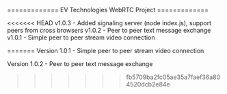 ============= EV Technologies WebRTC Project =============

<<<<<<< HEAD
v1.0.3 - Added signaling server (node index.js), support peers from cross browsers
v1.0.2 - Peer to peer text message exchange
v1.0.1 - Simple peer to peer stream video connection

=======
Version 1.0.1 - Simple peer to peer stream video connection

Version 1.0.2 - Peer to peer text message exchange
>>>>>>> fb5709ba2fc05ae35a7faef36a804520dcb2e84e
